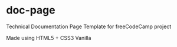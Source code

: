 # doc-page
Technical Documentation Page Template for freeCodeCamp project

Made using HTML5 + CSS3 Vanilla
